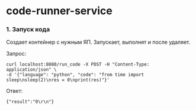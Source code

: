 # code-runner-service

### 1. **Запуск кода**
Создает контейнер с нужным ЯП. Запускает, выполнят и после удаляет.

Запрос:
```
curl localhost:8080/run_code -X POST -H "Content-Type: application/json" \
-d '{"language": "python", "code": "from time import sleep\nsleep(2)\nres = 0\nprint(res)"}'
```

Ответ:
```
{"result":"0\r\n"}
```
